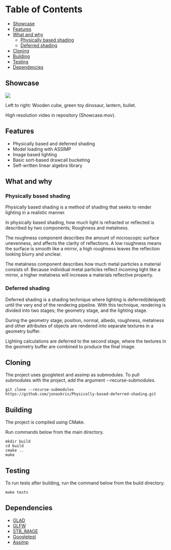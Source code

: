 
Table of Contents
=================
   * [Showcase](#Showcase)
   * [Features](#features)
   * [What and why](#What-and-why)
     * [Physically based shading](#Physically-based-shading)
     * [Deferred shading](#Deferred-shading)
   * [Cloning](#Cloning)
   * [Building](#Building)
   * [Testing](#Testing)
   * [Dependencies](#Dependencies)

## Showcase
![](/Showcase.gif)

Left to right: Wooden cube, green toy dinosaur, lantern, bullet.

High resolution video in repository (Showcase.mov).

## Features
* Physically based and deferred shading
* Model loading with ASSIMP
* Image based lighting
* Basic sort-based drawcall bucketing
* Self-written linear algebra library

## What and why
### Physically based shading
Physically based shading is a method of shading that seeks to render lighting in a realistic manner.

In physically based shading, how much light is refracted or reflected is described by two components; Roughness and metalness.

The roughness component describes the amount of microscopic surface unevenness, and affects the clarity of reflections. A low roughness means the surface is smooth like a mirror, a high roughness leaves the reflection looking blurry and unclear.

The metalness component describes how much metal particles a material consists of. Because individual metal particles reflect incoming light like a mirror, a higher metalness will increase a materials reflective property.

### Deferred shading
Deferred shading is a shading technique where lighting is deferred(delayed) until the very end of the rendering pipeline. With this technique, rendering is divided into two stages; the geometry stage, and the lighting stage.

During the geometry stage; position, normal, albedo, roughness, metalness and other attributes of objects are rendered into separate textures in a geometry buffer.

Lighting calculations are deferred to the second stage, where the textures in the geometry buffer are combined to produce the final image.

## Cloning
The project uses googletest and assimp as submodules. To pull submodules with the project, add the argument --recurse-submodules.

    git clone --recurse-submodules https://github.com/jonaskris/Physically-based-deferred-shading.git

## Building
The project is compiled using CMake.

Run commands below from the main directory.

    mkdir build 
    cd build 
    cmake .. 
    make	

## Testing
To run tests after building, run the command below from the build directory.

    make tests

## Dependencies
 - [GLAD](https://github.com/Dav1dde/glad)
 - [GLFW](https://github.com/glfw/glfw)
 - [STB_IMAGE](https://github.com/nothings/stb)
 - [Googletest](https://github.com/google/googletest)
 - [Assimp](https://github.com/assimp/assimp)
